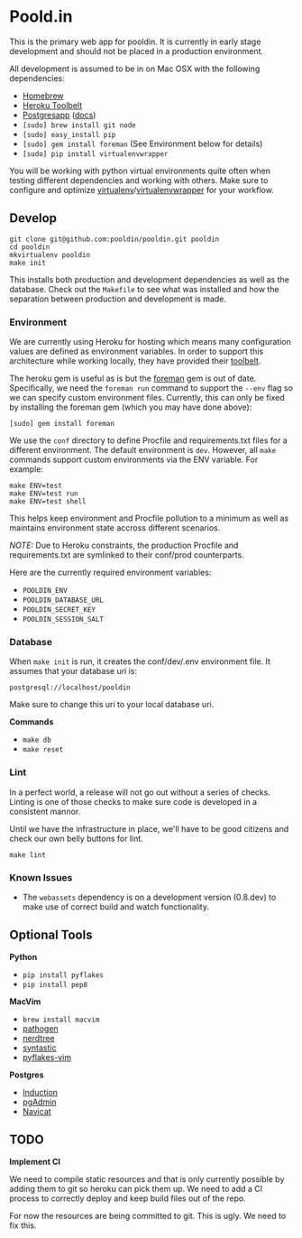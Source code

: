 # Poold.in

This is the primary web app for pooldin. It is currently in early stage
development and should not be placed in a production environment.

All development is assumed to be in on Mac OSX with the following
dependencies:

- [Homebrew][brew]
- [Heroku Toolbelt][toolbelt]
- [Postgresapp][postgresapp] ([docs][postgresapp-docs])
- `[sudo] brew install git node`
- `[sudo] easy_install pip`
- `[sudo] gem install foreman` (See Environment below for details)
- `[sudo] pip install virtualenvwrapper`

You will be working with python virtual environments quite often when
testing different dependencies and working with others. Make sure to configure
and optimize [virtualenv][virtualenv]/[virtualenvwrapper][virtualenvwrapper]
for your workflow.

## Develop

    git clone git@github.com:pooldin/pooldin.git pooldin
    cd pooldin
    mkvirtualenv pooldin
    make init

This installs both production and development dependencies as well as
the database. Check out the `Makefile` to see what was installed and
how the separation between production and development is made.

### Environment

We are currently using Heroku for hosting which means many configuration values
are defined as environment variables. In order to support this
architecture while working locally, they have provided their
[toolbelt][toolbelt].

The heroku gem is useful as is but the [foreman][foreman] gem is out of date.
Specifically, we need the `foreman run` command to support the `--env` flag
so we can specify custom environment files. Currently, this can only be fixed
by installing the foreman gem (which you may have done above):

    [sudo] gem install foreman

We use the `conf` directory to define Procfile and requirements.txt files
for a different environment. The default environment is `dev`. However,
all `make` commands support custom environments via the ENV variable.
For example:

    make ENV=test
    make ENV=test run
    make ENV=test shell

This helps keep environment and Procfile pollution to a minimum as well
as maintains environment state accross different scenarios.

*NOTE:* Due to Heroku constraints, the production Procfile
and requirements.txt are symlinked to their conf/prod counterparts.

Here are the currently required environment variables:

- `POOLDIN_ENV`
- `POOLDIN_DATABASE_URL`
- `POOLDIN_SECRET_KEY`
- `POOLDIN_SESSION_SALT`

### Database

When `make init` is run, it creates the conf/dev/.env environment file.
It assumes that your database uri is:

    postgresql://localhost/pooldin

Make sure to change this uri to your local database uri.

**Commands**

- `make db`
- `make reset`

### Lint

In a perfect world, a release will not go out without a series of
checks. Linting is one of those checks to make sure code is developed in
a consistent mannor.

Until we have the infrastructure in place, we'll have to be good
citizens and check our own belly buttons for lint.

    make lint

### Known Issues

- The `webassets` dependency is on a development version (0.8.dev) to
  make use of correct build and watch functionality.


## Optional Tools

**Python**

- `pip install pyflakes`
- `pip install pep8`

**MacVim**

- `brew install macvim`
- [pathogen][vim-pathogen]
- [nerdtree][vim-nerdtree]
- [syntastic][vim-syntastic]
- [pyflakes-vim][vim-pyflakes]

**Postgres**

- [Induction][postgres-induction]
- [pgAdmin][pgadmin]
- [Navicat][postgres-navicat]


## TODO

**Implement CI**

We need to compile static resources and that is only currently possible
by adding them to git so heroku can pick them up. We need to add a CI
process to correctly deploy and keep build files out of the repo.

For now the resources are being committed to git. This is ugly. We need
to fix this.


[brew]:https://github.com/mxcl/homebrew/wiki/Installation
[pip]:http://www.pip-installer.org/en/latest/index.html
[virtualenv]:http://www.virtualenv.org/en/latest/index.html
[virtualenvwrapper]:http://www.doughellmann.com/projects/virtualenvwrapper/
[foreman]:https://github.com/ddollar/foreman/
[toolbelt]:https://toolbelt.heroku.com/
[postgres-induction]:http://inductionapp.com/
[postgres-navicat]:http://www.navicat.com/en/products/navicat_pgsql/pgsql_overview.html
[postgresapp]:http://postgresapp.com/
[postgresapp-docs]:http://postgresapp.com/documentation
[pgadmin]:http://www.pgadmin.org/
[vim-pathogen]:https://github.com/tpope/vim-pathogen
[vim-pyflakes]:https://github.com/kevinw/pyflakes-vim
[vim-nerdtree]:https://github.com/scrooloose/nerdtree
[vim-syntastic]:https://github.com/scrooloose/syntastic
